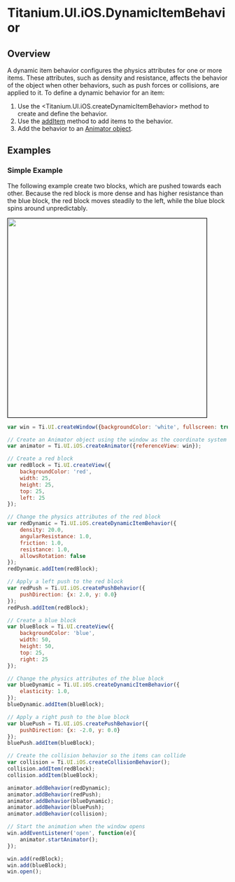 # Titanium.UI.iOS.DynamicItemBehavior

<TypeHeader/>

## Overview

A dynamic item behavior configures the physics attributes for one or more items. These
attributes, such as density and resistance, affects the behavior of the object when other behaviors,
such as push forces or collisions, are applied to it.  To define a dynamic behavior for an item:

  1. Use the <Titanium.UI.iOS.createDynamicItemBehavior> method to create and define the behavior.
  2. Use the [addItem](Titanium.UI.iOS.DynamicItemBehavior.addItem) method to add items to the behavior.
  3. Add the behavior to an [Animator object](Titanium.UI.iOS.Animator).

## Examples

### Simple Example

The following example create two blocks, which are pushed towards each other.  Because the
red block is more dense and has higher resistance than the blue block, the red block moves
steadily to the left, while the blue block spins around unpredictably.

<img src="./dynamicitem.gif" height="455" style="border:1px solid black"/>

``` js
var win = Ti.UI.createWindow({backgroundColor: 'white', fullscreen: true});

// Create an Animator object using the window as the coordinate system
var animator = Ti.UI.iOS.createAnimator({referenceView: win});

// Create a red block
var redBlock = Ti.UI.createView({
    backgroundColor: 'red',
    width: 25,
    height: 25,
    top: 25,
    left: 25
});

// Change the physics attributes of the red block
var redDynamic = Ti.UI.iOS.createDynamicItemBehavior({
    density: 20.0,
    angularResistance: 1.0,
    friction: 1.0,
    resistance: 1.0,
    allowsRotation: false
});
redDynamic.addItem(redBlock);

// Apply a left push to the red block
var redPush = Ti.UI.iOS.createPushBehavior({
    pushDirection: {x: 2.0, y: 0.0}
});
redPush.addItem(redBlock);

// Create a blue block
var blueBlock = Ti.UI.createView({
    backgroundColor: 'blue',
    width: 50,
    height: 50,
    top: 25,
    right: 25
});

// Change the physics attributes of the blue block
var blueDynamic = Ti.UI.iOS.createDynamicItemBehavior({
    elasticity: 1.0,
});
blueDynamic.addItem(blueBlock);

// Apply a right push to the blue block
var bluePush = Ti.UI.iOS.createPushBehavior({
    pushDirection: {x: -2.0, y: 0.0}
});
bluePush.addItem(blueBlock);

// Create the collision behavior so the items can collide
var collision = Ti.UI.iOS.createCollisionBehavior();
collision.addItem(redBlock);
collision.addItem(blueBlock);

animator.addBehavior(redDynamic);
animator.addBehavior(redPush);
animator.addBehavior(blueDynamic);
animator.addBehavior(bluePush);
animator.addBehavior(collision);

// Start the animation when the window opens
win.addEventListener('open', function(e){
    animator.startAnimator();
});

win.add(redBlock);
win.add(blueBlock);
win.open();
```

<ApiDocs/>
